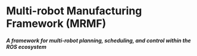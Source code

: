 # Multi-robot Manufacturing Framework (MRMF)

#### _A framework for multi-robot planning, scheduling, and control within the ROS ecosystem_

